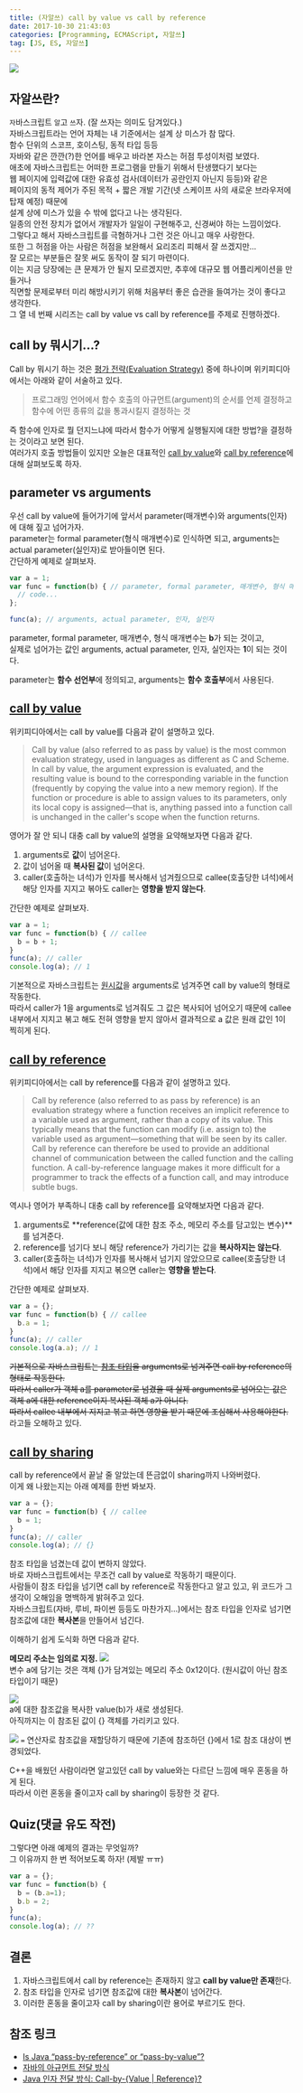 ```yaml
---
title: (자알쓰) call by value vs call by reference
date: 2017-10-30 21:43:03
categories: [Programming, ECMAScript, 자알쓰]
tag: [JS, ES, 자알쓰]
---
```

![](js-014-call-by-value-vs-call-by-reference/thumb.png)

## 자알쓰란?
`자`바스크립트 `알`고 `쓰`자. (잘 쓰자는 의미도 담겨있다.)  
자바스크립트라는 언어 자체는 내 기준에서는 설계 상 미스가 참 많다.  
함수 단위의 스코프, 호이스팅, 동적 타입 등등  
자바와 같은 깐깐(?)한 언어를 배우고 바라본 자스는 허점 투성이처럼 보였다.  
애초에 자바스크립트는 어떠한 프로그램을 만들기 위해서 탄생했다기 보다는  
웹 페이지에 입력값에 대한 유효성 검사(데이터가 공란인지 아닌지 등등)와 같은  
페이지의 동적 제어가 주된 목적 + 짧은 개발 기간(넷 스케이프 사의 새로운 브라우저에 탑재 예정) 때문에  
설계 상에 미스가 있을 수 밖에 없다고 나는 생각된다.  
일종의 안전 장치가 없어서 개발자가 일일이 구현해주고, 신경써야 하는 느낌이었다.  
그렇다고 해서 자바스크립트를 극혐하거나 그런 것은 아니고 매우 사랑한다.  
또한 그 허점을 아는 사람은 허점을 보완해서 요리조리 피해서 잘 쓰겠지만...  
잘 모르는 부분들은 잘못 써도 동작이 잘 되기 마련이다.  
이는 지금 당장에는 큰 문제가 안 될지 모르겠지만, 추후에 대규모 웹 어플리케이션을 만들거나  
직면할 문제로부터 미리 해방시키기 위해 처음부터 좋은 습관을 들여가는 것이 좋다고 생각한다.  
그 열 네 번째 시리즈는 call by value vs call by reference를 주제로 진행하겠다.

## call by 뭐시기...?
Call by 뭐시기 하는 것은 <a href="https://ko.wikipedia.org/wiki/%ED%8F%89%EA%B0%80_%EC%A0%84%EB%9E%B5_(%EC%BB%B4%ED%93%A8%ED%84%B0_%ED%94%84%EB%A1%9C%EA%B7%B8%EB%9E%98%EB%B0%8D)">평가 전략(Evaluation Strategy)</a> 중에 하나이며 위키피디아에서는 아래와 같이 서술하고 있다.  
> 프로그래밍 언어에서 함수 호출의 아규먼트(argument)의 순서를 언제 결정하고 함수에 어떤 종류의 값을 통과시킬지 결정하는 것

즉 함수에 인자로 뭘 던지느냐에 따라서 함수가 어떻게 실행될지에 대한 방법?을 결정하는 것이라고 보면 된다.  
여러가지 호출 방법들이 있지만 오늘은 대표적인 [call by value](#call-by-value)와 [call by reference](#call-by-reference)에 대해 살펴보도록 하자.  

## parameter vs arguments
우선 call by value에 들어가기에 앞서서 parameter(매개변수)와 arguments(인자)에 대해 짚고 넘어가자.  
parameter는 formal parameter(형식 매개변수)로 인식하면 되고, arguments는 actual parameter(실인자)로 받아들이면 된다.  
간단하게 예제로 살펴보자.  

```javascript
var a = 1;
var func = function(b) { // parameter, formal parameter, 매개변수, 형식 매개변수
  // code...
};

func(a); // arguments, actual parameter, 인자, 실인자
```
parameter, formal parameter, 매개변수, 형식 매개변수는 **b**가 되는 것이고,  
실제로 넘어가는 값인 arguments, actual parameter, 인자, 실인자는 **1**이 되는 것이다.

parameter는 **함수 선언부**에 정의되고, arguments는 **함수 호출부**에서 사용된다.

## [call by value](https://en.wikipedia.org/wiki/Evaluation_strategy#Call_by_value)
위키피디아에서는 call by value를 다음과 같이 설명하고 있다.

> Call by value (also referred to as pass by value) is the most common evaluation strategy,
 used in languages as different as C and Scheme. In call by value,
  the argument expression is evaluated,
   and the resulting value is bound to the corresponding variable in the function 
   (frequently by copying the value into a new memory region).
    If the function or procedure is able to assign values to its parameters,
     only its local copy is assigned—that is,
      anything passed into a function call is unchanged in the caller's scope when the function returns.

영어가 잘 안 되니 대충 call by value의 설명을 요약해보자면 다음과 같다.  
1. arguments로 **값**이 넘어온다.  
2. 값이 넘어올 때 **복사된 값**이 넘어온다.
3. caller(호출하는 녀석)가 인자를 복사해서 넘겨줬으므로 callee(호출당한 녀석)에서 해당 인자를 지지고 볶아도 caller는 **영향을 받지 않는다**.  

간단한 예제로 살펴보자. 
```javascript
var a = 1;
var func = function(b) { // callee
  b = b + 1;
}
func(a); // caller
console.log(a); // 1
```

기본적으로 자바스크립트는 [원시값](/2017/07/01/js-009-data-type-primitive-value/)을 arguments로 넘겨주면 call by value의 형태로 작동한다.  
따라서 caller가 1을 arguments로 넘겨줘도 그 값은 복사되어 넘어오기 때문에 callee 내부에서 지지고 볶고 해도 전혀 영향을 받지 않아서 결과적으로 a 값은 원래 값인 1이 찍히게 된다.

## [call by reference](https://en.wikipedia.org/wiki/Evaluation_strategy#Call_by_reference)
위키피디아에서는 call by reference를 다음과 같이 설명하고 있다.  

> Call by reference (also referred to as pass by reference) is an evaluation strategy where a function receives an implicit reference to a variable used as argument,
 rather than a copy of its value. This typically means that the function can modify (i.e. assign to) the variable used as argument—something that will be seen by its caller.
  Call by reference can therefore be used to provide an additional channel of communication between the called function and the calling function.
   A call-by-reference language makes it more difficult for a programmer to track the effects of a function call,
    and may introduce subtle bugs.
    
역시나 영어가 부족하니 대충 call by reference를 요약해보자면 다음과 같다.  
1. arguments로 **reference(값에 대한 참조 주소, 메모리 주소를 담고있는 변수)**를 넘겨준다.  
2. reference를 넘기다 보니 해당 reference가 가리기는 값을 **복사하지는 않는다**.  
3. caller(호출하는 녀석)가 인자를 복사해서 넘기지 않았으므로 callee(호출당한 녀석)에서 해당 인자를 지지고 볶으면 caller는 **영향을 받는다**.  

간단한 예제로 살펴보자. 
```javascript
var a = {};
var func = function(b) { // callee
  b.a = 1;
}
func(a); // caller
console.log(a.a); // 1
```

~~기본적으로 자바스크립트는 [참조 타입](/2017/07/01/js-010-data-type-object/)을 arguments로 넘겨주면 call by reference의 형태로 작동한다.  
따라서 caller가 객체 a를 parameter로 넘겼을 때 실제 arguments로 넘어오는 값은 객체 a에 대한 reference이지 복사된 객체 a가 아니다.  
따라서 callee 내부에서 지지고 볶고 하면 영향을 받기 때문에 조심해서 사용해야한다.~~라고들 오해하고 있다.  

## [call by sharing](https://en.wikipedia.org/wiki/Evaluation_strategy#Call_by_sharing)
call by reference에서 끝날 줄 알았는데 뜬금없이 sharing까지 나와버렸다.  
이게 왜 나왔는지는 아래 예제를 한번 봐보자.  
```javascript
var a = {};
var func = function(b) { // callee
  b = 1;
}
func(a); // caller
console.log(a); // {}
```

참조 타입을 넘겼는데 값이 변하지 않았다.  
바로 자바스크립트에서는 무조건 call by value로 작동하기 때문이다.  
사람들이 참조 타입을 넘기면 call by reference로 작동한다고 알고 있고, 위 코드가 그 생각이 오해임을 명백하게 밝혀주고 있다.  
자바스크립트(자바, 루비, 파이썬 등등도 마찬가지...)에서는 참조 타입을 인자로 넘기면 참조값에 대한 **복사본**을 만들어서 넘긴다.  

이해하기 쉽게 도식화 하면 다음과 같다.  

**메모리 주소는 임의로 지정.**
![](js-014-call-by-value-vs-call-by-reference/01.png)  
변수 a에 담기는 것은 객체 {}가 담겨있는 메모리 주소 0x12이다. (원시값이 아닌 참조 타입이기 때문)

![](js-014-call-by-value-vs-call-by-reference/02.png)  
a에 대한 참조값을 복사한 value(b)가 새로 생성된다.  
아직까지는 이 참조된 값이 {} 객체를 가리키고 있다.  

![](js-014-call-by-value-vs-call-by-reference/03.png)
`=` 연산자로 참조값을 재할당하기 때문에 기존에 참조하던 {}에서 1로 참조 대상이 변경되었다.  

C++을 배웠던 사람이라면 알고있던 call by value와는 다르단 느낌에 매우 혼동을 하게 된다.  
따라서 이런 혼동을 줄이고자 call by sharing이 등장한 것 같다.  

## Quiz(댓글 유도 작전)
그렇다면 아래 예제의 결과는 무엇일까?  
그 이유까지 한 번 적어보도록 하자! (제발 ㅠㅠ)  
```javascript
var a = {};
var func = function(b) {
  b = (b.a=1);
  b.b = 2;
}
func(a);
console.log(a); // ??
```

## 결론
1. 자바스크립트에서 call by reference는 존재하지 않고 **call by value만 존재**한다.  
2. 참조 타입을 인자로 넘기면 참조값에 대한 **복사본**이 넘어간다.  
3. 이러한 혼동을 줄이고자 call by sharing이란 용어로 부르기도 한다.

## 참조 링크
* [Is Java “pass-by-reference” or “pass-by-value”?](https://stackoverflow.com/questions/40480/is-java-pass-by-reference-or-pass-by-value)  
* [자바의 아규먼트 전달 방식](https://brunch.co.kr/@kd4/2)
* [Java 인자 전달 방식: Call-by-{Value | Reference}?](http://mussebio.blogspot.kr/2012/05/java-call-by-valuereference.html)
